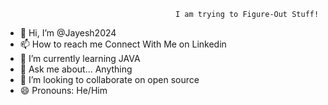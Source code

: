                                           I am trying to Figure-Out Stuff!
- 👋 Hi, I’m @Jayesh2024
- 📫 How to reach me Connect With Me on Linkedin
- 🌱 I’m currently learning JAVA
- 💬 Ask me about... Anything
- 💞️ I’m looking to collaborate on open source
- 😄 Pronouns: He/Him


<!---
Jayesh2024/Jayesh2024 is a ✨ special ✨ repository because its `README.md` (this file) appears on your GitHub profile.
You can click the Preview link to take a look at your changes.
--->
